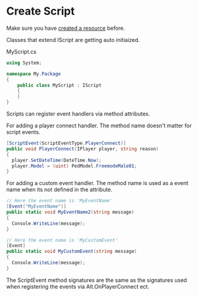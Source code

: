 # Create Script

Make sure you have [created a resource](https://fabianterhorst.github.io/coreclr-module/articles/create-resource.html) before.

Classes that extend IScript are getting auto initiaized.

MyScript.cs
```csharp
using System;

namespace My.Package
{
    public class MyScript : IScript
    {
    }
}
```

Scripts can register event handlers via method attributes.

For adding a player connect handler. The method name doesn't matter for script events.

```csharp
[ScriptEvent(ScriptEventType.PlayerConnect)]
public void PlayerConnect(IPlayer player, string reason)
{
  player.SetDateTime(DateTime.Now);
  player.Model = (uint) PedModel.FreemodeMale01;
}
```

For adding a custom event handler. The method name is used as a event name when its not defined in the attribute.

```csharp
// Here the event name is 'MyEventName'
[Event("MyEventName")]
public static void MyEventName2(string message)
{
  Console.WriteLine(message);
}

// Here the event name is 'MyCustomEvent'
[Event]
public static void MyCustomEvent(string message)
{
  Console.WriteLine(message);
}
```

The ScriptEvent method signatures are the same as the signatures used when registering the events via Alt.OnPlayerConnect ect.

